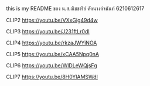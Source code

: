 this is my README ของ น.ส.ณิชชารีย์ คัคนางค์จนันท์ 6210612617

CLIP2 <https://youtu.be/VXxGig49d4w>

CLIP3 <https://youtu.be/J231ftLr0dI>

CLIP4 <https://youtu.be/rkzaJWYiNOA>

CLIP5 <https://youtu.be/xCAA5Npq0nA>

CLIP6 <https://youtu.be/WlDLeWQjsFg>

CLIP7 <https://youtu.be/8H0YlAMSWdI>
